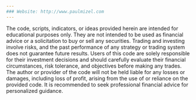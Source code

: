 ```yaml
---
### Website: http://www.paulmizel.com
---
```


The code, scripts, indicators, or ideas provided herein are intended for educational purposes only. They are not intended to be used as financial advice or a solicitation to buy or sell any securities. Trading and investing involve risks, and the past performance of any strategy or trading system does not guarantee future results. Users of this code are solely responsible for their investment decisions and should carefully evaluate their financial circumstances, risk tolerance, and objectives before making any trades. The author or provider of the code will not be held liable for any losses or damages, including loss of profit, arising from the use of or reliance on the provided code. It is recommended to seek professional financial advice for personalized guidance.


